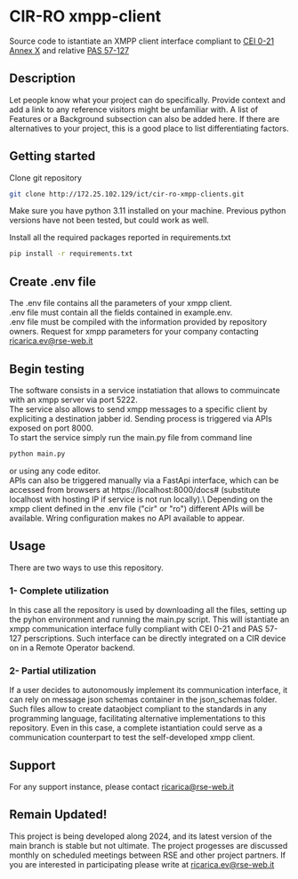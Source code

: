 # CIR-RO xmpp-client

Source code to istantiate an XMPP client interface compliant to [CEI 0-21 Annex X](https://mycatalogo.ceinorme.it/cei/item/0010019013/?sso=y) and relative [PAS 57-127](chrome-extension://efaidnbmnnnibpcajpcglclefindmkaj/https://static.ceinorme.it/strumenti-online/doc/20075.pdf) 

## Description
Let people know what your project can do specifically. Provide context and add a link to any reference visitors might be unfamiliar with. A list of Features or a Background subsection can also be added here. If there are alternatives to your project, this is a good place to list differentiating factors.

## Getting started
Clone git repository 
```bash
git clone http://172.25.102.129/ict/cir-ro-xmpp-clients.git
```

Make sure you have python 3.11 installed on your machine. Previous python versions have not been tested, but could work as well.  

Install all the required packages reported in requirements.txt 

```bash
pip install -r requirements.txt
```
## Create .env file

The .env file contains all the parameters of your xmpp client. \
.env file must contain all the fields contained in example.env. \
.env file must be compiled with the information provided by repository owners.
Request for xmpp parameters for your company contacting ricarica.ev@rse-web.it 

## Begin testing

The software consists in a service instatiation that allows to commuincate with an xmpp server via port 5222. \
The service also allows  to send xmpp messages to a specific client by expliciting a destination jabber id. Sending process is triggered via APIs exposed on port 8000. \
To start the service simply run the main.py file from command line 
```bash
python main.py
```
or using any code editor. \
APIs can also be triggered manually via a FastApi interface, which can be accessed from browsers at https://localhost:8000/docs# (substitute localhost with hosting IP if service is not run locally).\ 
Depending on the xmpp client defined in the .env file ("cir" or "ro") different APIs will be available. Wring configuration makes no API available to appear.

## Usage
There are two ways to use this repository.
### 1- Complete utilization
In this case all the repository is used by downloading all the files, setting up the pyhon environment and running the main.py script. This will istantiate an xmpp communication interface fully compliant with CEI 0-21 and PAS 57-127 perscriptions. Such interface can be directly integrated on a CIR device on in a Remote Operator backend. 
### 2- Partial utilization
If a user decides to autonomously implement its communication interface, it can rely on message json schemas container in the json_schemas folder. Such files allow to create dataobject compliant to the standards in any programming language, facilitating alternative implementations to this repository. 
Even in this case, a complete istantiation could serve as a communication counterpart to test the self-developed xmpp client.  

## Support
For any support instance, please contact ricarica@rse-web.it

## Remain Updated!
This project is being developed along 2024, and its latest version of the main branch is stable but not ultimate. 
The project progesses are discussed monthly on scheduled meetings between RSE and other project partners. If you are interested in participating please write at ricarica.ev@rse-web.it

